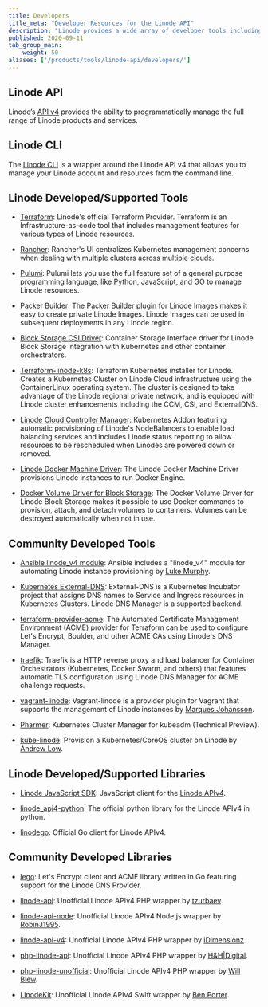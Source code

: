 ```yaml
---
title: Developers
title_meta: "Developer Resources for the Linode API"
description: "Linode provides a wide array of developer tools including Rancher and Terraform integrations and JavaScript and Python libraries."
published: 2020-09-11
tab_group_main:
    weight: 50
aliases: ['/products/tools/linode-api/developers/']
---
```


## Linode API

Linode’s [API v4](/docs/api) provides the ability to programmatically manage the full range of Linode products and services.

## Linode CLI

The [Linode CLI](https://github.com/linode/linode-cli) is a wrapper around the Linode API v4 that allows you to manage your Linode account and resources from the command line.

## Linode Developed/Supported Tools

- [Terraform](https://terraform.io/docs/providers/linode/): Linode's official Terraform Provider. Terraform is an Infrastructure-as-code tool that includes management features for various types of Linode resources.

- [Rancher](/docs/guides/how-to-deploy-apps-with-rancher-1/): Rancher's UI centralizes Kubernetes management concerns when dealing with multiple clusters across multiple clouds.

- [Pulumi](https://github.com/pulumi/pulumi-linode): Pulumi lets you use the full feature set of a general purpose programming language, like Python, JavaScript, and GO to manage Linode resources.

- [Packer Builder](https://github.com/linode/packer-builder-linode): The Packer Builder plugin for Linode Images makes it easy to create private Linode Images. Linode Images can be used in subsequent deployments in any Linode region.

- [Block Storage CSI Driver](https://github.com/linode/linode-blockstorage-csi-driver): Container Storage Interface driver for Linode Block Storage integration with Kubernetes and other container orchestrators.

- [Terraform-linode-k8s](https://github.com/linode/terraform-linode-k8s): Terraform Kubernetes installer for Linode. Creates a Kubernetes Cluster on Linode Cloud infrastructure using the ContainerLinux operating system. The cluster is designed to take advantage of the Linode regional private network, and is equipped with Linode cluster enhancements including the CCM, CSI, and ExternalDNS.

- [Linode Cloud Controller Manager](https://github.com/linode/linode-cloud-controller-manager): Kubernetes Addon featuring automatic provisioning of Linode's NodeBalancers to enable load balancing services and includes Linode status reporting to allow resources to be rescheduled when Linodes are powered down or removed.

- [Linode Docker Machine Driver](https://github.com/linode/docker-machine-driver-linode): The Linode Docker Machine Driver provisions Linode instances to run Docker Engine.

- [Docker Volume Driver for Block Storage](https://github.com/linode/docker-volume-linode): The Docker Volume Driver for Linode Block Storage makes it possible to use Docker commands to provision, attach, and detach volumes to containers. Volumes can be destroyed automatically when not in use.

## Community Developed Tools

- [Ansible linode_v4 module](https://docs.ansible.com/ansible/latest/modules/linode_v4_module.html): Ansible includes a "linode_v4" module for automating Linode instance provisioning by [Luke Murphy](https://github.com/lwm).

- [Kubernetes External-DNS](https://github.com/kubernetes-incubator/external-dns/blob/master/docs/tutorials/linode.md): External-DNS is a Kubernetes Incubator project that assigns DNS names to Service and Ingress resources in Kubernetes Clusters. Linode DNS Manager is a supported backend.

- [terraform-provider-acme](https://www.terraform.io/docs/providers/acme/dns_providers/linode.html): The Automated Certificate Management Environment (ACME) provider for Terraform can be used to configure Let's Encrypt, Boulder, and other ACME CAs using Linode's DNS Manager.

- [traefik](https://docs.traefik.io/v1.4/configuration/acme/): Traefik is a HTTP reverse proxy and load balancer for Container Orchestrators (Kubernetes, Docker Swarm, and others) that features automatic TLS configuration using Linode DNS Manager for ACME challenge requests.

- [vagrant-linode](https://github.com/displague/vagrant-linode): Vagrant-linode is a provider plugin for Vagrant that supports the management of Linode instances by [Marques Johansson](https://github.com/displague).

- [Pharmer](https://github.com/pharmer/pharmer): Kubernetes Cluster Manager for kubeadm (Technical Preview).

- [kube-linode](https://github.com/kahkhang/kube-linode): Provision a Kubernetes/CoreOS cluster on Linode by [Andrew Low](https://github.com/kahkhang/).

## Linode Developed/Supported Libraries

- [Linode JavaScript SDK](https://github.com/linode/manager/tree/develop/packages/api-v4): JavaScript client for the [Linode APIv4](/docs/api).

- [linode_api4-python](https://github.com/linode/linode_api4-python): The official python library for the Linode APIv4 in python.

- [linodego](https://github.com/linode/linodego): Official Go client for Linode APIv4.

## Community Developed Libraries

- [lego](https://go-acme.github.io/lego/dns/linode/): Let's Encrypt client and ACME library written in Go featuring support for the Linode DNS Provider.

- [linode-api](https://github.com/tzurbaev/linode-api): Unofficial Linode APIv4 PHP wrapper by [tzurbaev](https://github.com/tzurbaev/linode-api).

- [linode-api-node](https://github.com/RobinJ1995/linode-api-node): Unofficial Linode APIv4 Node.js wrapper by [RobinJ1995](https://github.com/RobinJ1995).

- [linode-api-v4](https://github.com/idimensionz/linode-api-v4): Unofficial Linode APIv4 PHP wrapper by [iDimensionz](https://github.com/idimensionz/linode-api-v4).

- [php-linode-api](https://github.com/hnhdigital-os/php-linode-api): Unofficial Linode APIv4 PHP wrapper by [H&H|Digital](https://github.com/hnhdigital-os).

- [php-linode-unofficial](https://github.com/illblew/php-linode-unofficial): Unofficial Linode APIv4 PHP wrapper by [Will Blew](https://github.com/illblew).

- [LinodeKit](https://github.com/bporter95/LinodeKit): Unofficial Linode APIv4 Swift wrapper by [Ben Porter](https://github.com/bporter95).